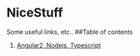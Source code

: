 # NiceStuff
Some useful links, etc..
##Table of contents
1. [Angular2, Nodejs, Typescript](./Content/mean.md)
